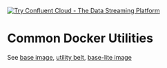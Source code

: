 [![Try Confluent Cloud - The Data Streaming Platform](https://images.ctfassets.net/8vofjvai1hpv/10bgcSfn5MzmvS4nNqr94J/af43dd2336e3f9e0c0ca4feef4398f6f/confluent-banner-v2.svg)](https://confluent.cloud/signup?utm_source=github&utm_medium=banner&utm_campaign=oss-repos&utm_term=common-docker)

# Common Docker Utilities

See [base image](./base/README.md), [utility belt](./utility-belt/README.md), [base-lite image](./base-lite/README.md)
